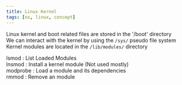 ```yaml
---
title: Linux Kernel
tags: [os, linux, concept]
---
```


Linux kernel and boot related files are stored in the '/boot' directory  
We can interact with the kernel by using the `/sys/` pseudo file system  
Kernel modules are located in the `/lib/modules/` directory

lsmod : List Loaded Modules  
lnsmod : Install a kernel module (Not used mostly)  
modprobe : Load a module and its dependencies  
rmmod : Remove an module